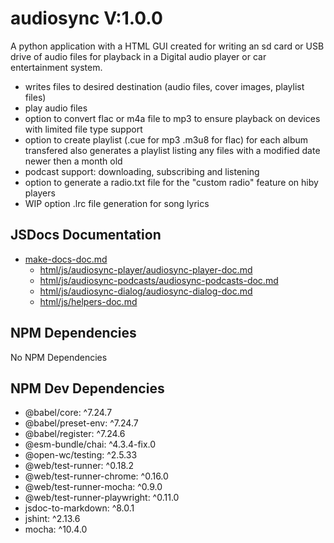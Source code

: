 # audiosync V:1.0.0

A python application with a HTML GUI created for writing an sd card or USB drive of audio files for playback in a Digital audio player or car entertainment system.

- writes files to desired destination (audio files, cover images, playlist files)
- play audio files
- option to convert flac or m4a file to mp3 to ensure playback on devices with limited file type support
- option to create playlist (.cue for mp3 .m3u8 for flac) for each album transfered also generates a playlist listing any files with a modified date newer then a month old
- podcast support: downloading, subscribing and listening
- option to generate a radio.txt file for the "custom radio" feature on hiby players
- WIP option .lrc file generation for song lyrics

## JSDocs Documentation

- [make-docs-doc.md](make-docs-doc.md)
  - [html/js/audiosync-player/audiosync-player-doc.md](html/js/audiosync-player/audiosync-player-doc.md)
  - [html/js/audiosync-podcasts/audiosync-podcasts-doc.md](html/js/audiosync-podcasts/audiosync-podcasts-doc.md)
  - [html/js/audiosync-dialog/audiosync-dialog-doc.md](html/js/audiosync-dialog/audiosync-dialog-doc.md)
  - [html/js/helpers-doc.md](html/js/helpers-doc.md)

## NPM Dependencies

No NPM Dependencies

## NPM Dev Dependencies

- @babel/core: ^7.24.7
- @babel/preset-env: ^7.24.7
- @babel/register: ^7.24.6
- @esm-bundle/chai: ^4.3.4-fix.0
- @open-wc/testing: ^2.5.33
- @web/test-runner: ^0.18.2
- @web/test-runner-chrome: ^0.16.0
- @web/test-runner-mocha: ^0.9.0
- @web/test-runner-playwright: ^0.11.0
- jsdoc-to-markdown: ^8.0.1
- jshint: ^2.13.6
- mocha: ^10.4.0
